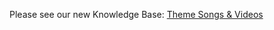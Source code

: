 Please see our new Knowledge Base: [Theme Songs & Videos](https://support.emby.media/support/solutions/articles/44001159179-theme-songs-videos)